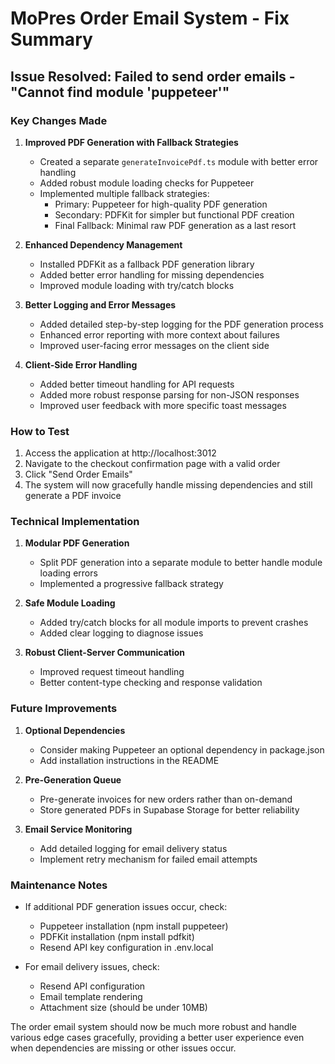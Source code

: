 # MoPres Order Email System - Fix Summary

## Issue Resolved: Failed to send order emails - "Cannot find module 'puppeteer'"

### Key Changes Made

1. **Improved PDF Generation with Fallback Strategies**
   - Created a separate `generateInvoicePdf.ts` module with better error handling
   - Added robust module loading checks for Puppeteer
   - Implemented multiple fallback strategies:
     - Primary: Puppeteer for high-quality PDF generation
     - Secondary: PDFKit for simpler but functional PDF creation
     - Final Fallback: Minimal raw PDF generation as a last resort

2. **Enhanced Dependency Management**
   - Installed PDFKit as a fallback PDF generation library
   - Added better error handling for missing dependencies
   - Improved module loading with try/catch blocks

3. **Better Logging and Error Messages**
   - Added detailed step-by-step logging for the PDF generation process
   - Enhanced error reporting with more context about failures
   - Improved user-facing error messages on the client side

4. **Client-Side Error Handling**
   - Added better timeout handling for API requests
   - Added more robust response parsing for non-JSON responses
   - Improved user feedback with more specific toast messages

### How to Test

1. Access the application at http://localhost:3012
2. Navigate to the checkout confirmation page with a valid order
3. Click "Send Order Emails" 
4. The system will now gracefully handle missing dependencies and still generate a PDF invoice

### Technical Implementation

1. **Modular PDF Generation**
   - Split PDF generation into a separate module to better handle module loading errors
   - Implemented a progressive fallback strategy

2. **Safe Module Loading**
   - Added try/catch blocks for all module imports to prevent crashes
   - Added clear logging to diagnose issues

3. **Robust Client-Server Communication**
   - Improved request timeout handling
   - Better content-type checking and response validation

### Future Improvements

1. **Optional Dependencies**
   - Consider making Puppeteer an optional dependency in package.json
   - Add installation instructions in the README

2. **Pre-Generation Queue**
   - Pre-generate invoices for new orders rather than on-demand
   - Store generated PDFs in Supabase Storage for better reliability

3. **Email Service Monitoring**
   - Add detailed logging for email delivery status
   - Implement retry mechanism for failed email attempts

### Maintenance Notes

- If additional PDF generation issues occur, check:
  - Puppeteer installation (npm install puppeteer)
  - PDFKit installation (npm install pdfkit)
  - Resend API key configuration in .env.local

- For email delivery issues, check:
  - Resend API configuration
  - Email template rendering
  - Attachment size (should be under 10MB)

The order email system should now be much more robust and handle various edge cases gracefully, providing a better user experience even when dependencies are missing or other issues occur.
